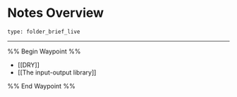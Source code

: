 # Notes Overview
 
```ccard
type: folder_brief_live
```
 
---

%% Begin Waypoint %%
- [[DRY]]
- [[The input-output library]]

%% End Waypoint %%